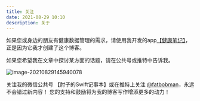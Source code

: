 ```yaml
---
title: 关注
date: 2021-08-29 10:10
description: 关于
---
```

如果您或身边的朋友有健康数据管理的需求，请使用我开发的app[【健康笔记】](/healthnotes/)，正是因为它我才创建了这个博客。

如果您希望我在文章中探讨某方面的话题，请在公共号或推特中告诉我。

![image-20210829145940078](https://cdn.fatbobman.com/image-20210829145940078.png)

关注我的微信公共号 【肘子的Swift记事本】或在推特上关注 [@fatbobman](https://twitter.com/fatbobman)，永远不会错过新内容！ 您的支持和鼓励将为我的博客写作增添更多的动力！
